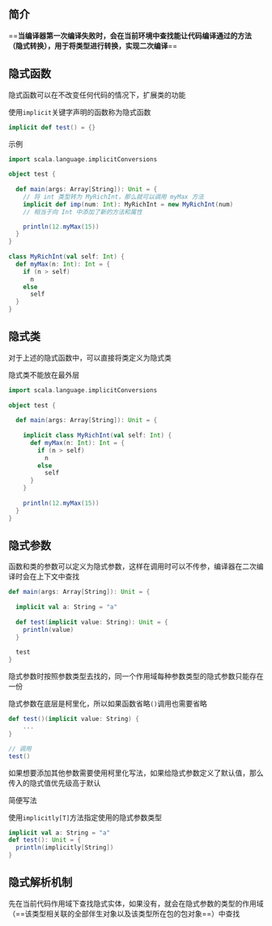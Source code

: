 
## 简介

==**当编译器第一次编译失败时，会在当前环境中查找能让代码编译通过的方法（隐式转换），用于将类型进行转换，实现二次编译**==

## 隐式函数

隐式函数可以在不改变任何代码的情况下，扩展类的功能

使用`implicit`关键字声明的函数称为隐式函数

```scala
implicit def test() = {}
```

示例

```scala
import scala.language.implicitConversions  
  
object test {  
  
  def main(args: Array[String]): Unit = {  
	// 将 int 类型转为 MyRichInt，那么就可以调用 myMax 方法
    implicit def imp(num: Int): MyRichInt = new MyRichInt(num)  
	// 相当于向 Int 中添加了新的方法和属性

    println(12.myMax(15))  
  }  
}  
  
class MyRichInt(val self: Int) {  
  def myMax(n: Int): Int = {  
    if (n > self)  
      n  
    else  
      self  
  }  
}
```


## 隐式类

对于上述的隐式函数中，可以直接将类定义为隐式类

隐式类不能放在最外层

```scala
import scala.language.implicitConversions  
  
object test {  
  
  def main(args: Array[String]): Unit = {  
  
    implicit class MyRichInt(val self: Int) {  
      def myMax(n: Int): Int = {  
        if (n > self)  
          n  
        else  
          self  
      }  
    }  
  
    println(12.myMax(15))  
  }  
}
```


## 隐式参数

函数和类的参数可以定义为隐式参数，这样在调用时可以不传参，编译器在二次编译时会在上下文中查找

```scala
def main(args: Array[String]): Unit = {  
  
  implicit val a: String = "a"  
  
  def test(implicit value: String): Unit = {  
    println(value)  
  }  
  
  test  
}
```

隐式参数时按照参数类型去找的，同一个作用域每种参数类型的隐式参数只能存在一份

隐式参数在底层是柯里化，所以如果函数省略`()`调用也需要省略

```scala
def test()(implicit value: String) {
	...
}

// 调用
test()
```

如果想要添加其他参数需要使用柯里化写法，如果给隐式参数定义了默认值，那么传入的隐式值优先级高于默认

简便写法

使用`implicitly[T]`方法指定使用的隐式参数类型

```scala
implicit val a: String = "a"  
def test(): Unit = {  
  println(implicitly[String])  
}
```

## 隐式解析机制

先在当前代码作用域下查找隐式实体，如果没有，就会在隐式参数的类型的作用域（==该类型相关联的全部伴生对象以及该类型所在包的包对象==）中查找


